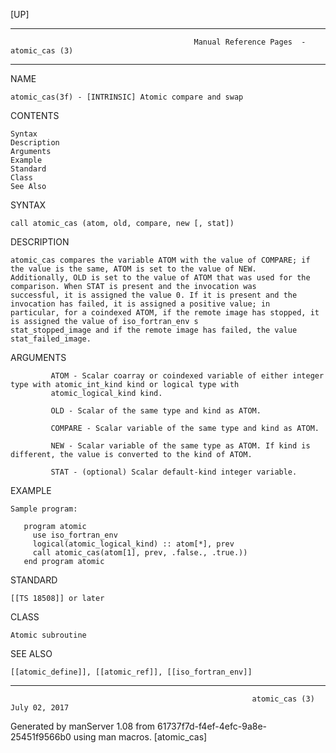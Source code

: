 [UP]

-----------------------------------------------------------------------------------------------------------------------------------
                                             Manual Reference Pages  - atomic_cas (3)
-----------------------------------------------------------------------------------------------------------------------------------
                                                                 
NAME

    atomic_cas(3f) - [INTRINSIC] Atomic compare and swap

CONTENTS

    Syntax
    Description
    Arguments
    Example
    Standard
    Class
    See Also

SYNTAX

    call atomic_cas (atom, old, compare, new [, stat])

DESCRIPTION

    atomic_cas compares the variable ATOM with the value of COMPARE; if the value is the same, ATOM is set to the value of NEW.
    Additionally, OLD is set to the value of ATOM that was used for the comparison. When STAT is present and the invocation was
    successful, it is assigned the value 0. If it is present and the invocation has failed, it is assigned a positive value; in
    particular, for a coindexed ATOM, if the remote image has stopped, it is assigned the value of iso_fortran_env s
    stat_stopped_image and if the remote image has failed, the value stat_failed_image.

ARGUMENTS

             ATOM - Scalar coarray or coindexed variable of either integer type with atomic_int_kind kind or logical type with
             atomic_logical_kind kind.

             OLD - Scalar of the same type and kind as ATOM.

             COMPARE - Scalar variable of the same type and kind as ATOM.

             NEW - Scalar variable of the same type as ATOM. If kind is different, the value is converted to the kind of ATOM.

             STAT - (optional) Scalar default-kind integer variable.

EXAMPLE

    Sample program:

       program atomic
         use iso_fortran_env
         logical(atomic_logical_kind) :: atom[*], prev
         call atomic_cas(atom[1], prev, .false., .true.))
       end program atomic



STANDARD

    [[TS 18508]] or later

CLASS

    Atomic subroutine

SEE ALSO

    [[atomic_define]], [[atomic_ref]], [[iso_fortran_env]]

-----------------------------------------------------------------------------------------------------------------------------------

                                                          atomic_cas (3)                                              July 02, 2017

Generated by manServer 1.08 from 61737f7d-f4ef-4efc-9a8e-25451f9566b0 using man macros.
                                                           [atomic_cas]
